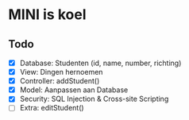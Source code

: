 # MINI is koel
## Todo
- [x] Database: Studenten (id, name, number, richting)
- [x] View: Dingen hernoemen
- [x] Controller: addStudent()
- [x] Model: Aanpassen aan Database
- [x] Security: SQL Injection & Cross-site Scripting
- [ ] Extra: editStudent()